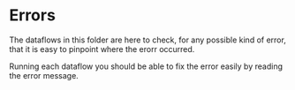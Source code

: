 # Errors

The dataflows in this folder are here to check, for any possible kind of error, that it is easy to pinpoint where the erorr occurred.

Running each dataflow you should be able to fix the error easily by reading the error message.
